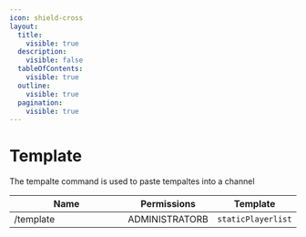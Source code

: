 ```yaml
---
icon: shield-cross
layout:
  title:
    visible: true
  description:
    visible: false
  tableOfContents:
    visible: true
  outline:
    visible: true
  pagination:
    visible: true
---
```


# Template

The tempalte command is used to paste tempaltes into a channel

<table><thead><tr><th width="254">Name</th><th>Permissions</th><th>Template</th></tr></thead><tbody><tr><td>/template</td><td>ADMINISTRATORB</td><td><code>staticPlayerlist</code></td></tr></tbody></table>
